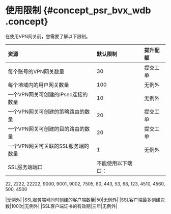 # 使用限制 {#concept_psr_bvx_wdb .concept}

在使用VPN网关前，您需要了解以下限制。

|资源|默认限制|提升配额|
|:-|:---|:---|
|每个账号的VPN网关数量|30|提交工单|
|每个地域内的用户网关数量|100|无例外|
|一个VPN网关可创建的IPsec连接的数量|10|无例外|
|一个VPN网关可创建的策略路由的数量|20|提交工单|
|一个VPN网关可创建的目的路由的数量|20|提交工单|
|一个VPN网关可关联的SSL服务端的数量|1|无例外|
|SSL服务端端口| 不能使用以下端口：

 22, 2222, 22222, 9000, 9001, 9002, 7505, 80, 443, 53, 68, 123, 4510, 4560, 500, 4500

 |无例外|
|SSL服务端可同时创建的客户端数量|50|无例外|
|SSL客户端最多创建次数|100次|无例外|
|SSL客户端证书的有效期|三年|无例外|


